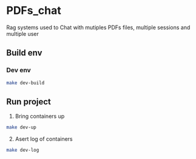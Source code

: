# PDFs_chat

Rag systems used to Chat with mutiples PDFs files, multiple sessions and multiple user

## Build env

### Dev env

  ```bash
  make dev-build
  ```

## Run project
  
  1. Bring containers up

  ```bash
  make dev-up
  ```

  2. Asert log of containers

  ```bash
  make dev-log
  ```
